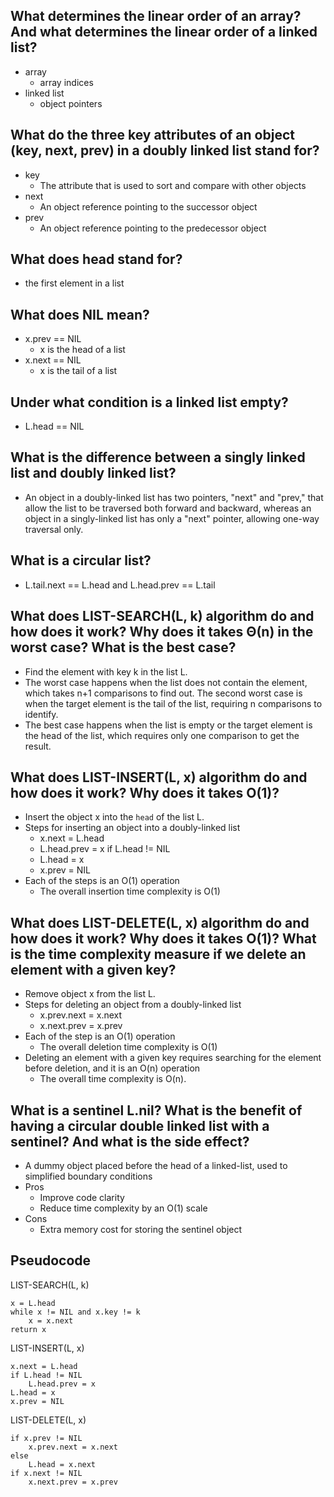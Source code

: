 ## What determines the linear order of an array? And what determines the linear order of a linked list?
- array
  - array indices
- linked list
  - object pointers

## What do the three key attributes of an object (key, next, prev) in a doubly linked list stand for?
- key
  - The attribute that is used to sort and compare with other objects
- next
  - An object reference pointing to the successor object
- prev
  - An object reference pointing to the predecessor object

## What does head stand for?
- the first element in a list

## What does NIL mean?
- x.prev == NIL
  - x is the head of a list
- x.next == NIL
  - x is the tail of a list

## Under what condition is a linked list empty?
- L.head == NIL

## What is the difference between a singly linked list and doubly linked list?
- An object in a doubly-linked list has two pointers, "next" and "prev," that allow the list to be traversed both forward and backward, whereas an object in a singly-linked list has only a "next" pointer, allowing one-way traversal only.

## What is a circular list?
- L.tail.next == L.head and L.head.prev == L.tail

## What does LIST-SEARCH(L, k) algorithm do and how does it work? Why does it takes Θ(n) in the worst case? What is the best case?
- Find the element with key k in the list L.
- The worst case happens when the list does not contain the element, which takes n+1 comparisons to find out. The second worst case is when the target element is the tail of the list, requiring n comparisons to identify.
- The best case happens when the list is empty or the target element is the head of the list, which requires only one comparison to get the result.

## What does LIST-INSERT(L, x) algorithm do and how does it work? Why does it takes O(1)?
- Insert the object x into the `head` of the list L.
- Steps for inserting an object into a doubly-linked list
  - x.next = L.head
  - L.head.prev = x if L.head != NIL
  - L.head = x
  - x.prev = NIL
- Each of the steps is an O(1) operation
  - The overall insertion time complexity is O(1)

## What does LIST-DELETE(L, x) algorithm do and how does it work? Why does it takes O(1)? What is the time complexity measure if we delete an element with a given key?
- Remove object x from the list L.
- Steps for deleting an object from a doubly-linked list
  - x.prev.next = x.next
  - x.next.prev = x.prev
- Each of the step is an O(1) operation
  - The overall deletion time complexity is O(1)
- Deleting an element with a given key requires searching for the element before deletion, and it is an O(n) operation
  - The overall time complexity is O(n).

## What is a sentinel L.nil? What is the benefit of having a circular double linked list with a sentinel? And what is the side effect?
- A dummy object placed before the head of a linked-list, used to simplified boundary conditions
- Pros
  - Improve code clarity
  - Reduce time complexity by an O(1) scale
- Cons
  - Extra memory cost for storing the sentinel object

## Pseudocode
LIST-SEARCH(L, k)
```
x = L.head
while x != NIL and x.key != k
    x = x.next
return x
```

LIST-INSERT(L, x)
```
x.next = L.head
if L.head != NIL
    L.head.prev = x
L.head = x
x.prev = NIL
```

LIST-DELETE(L, x)
```
if x.prev != NIL
    x.prev.next = x.next
else
    L.head = x.next
if x.next != NIL
    x.next.prev = x.prev
```